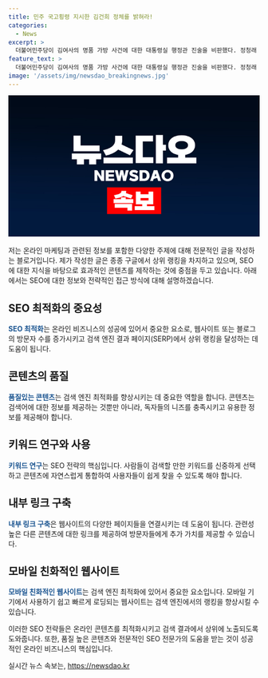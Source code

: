 ```yaml
---
title: 민주 국고횡령 지시한 김건희 정체를 밝혀라!
categories:
  - News
excerpt: >
  더불어민주당이 김여사의 명품 가방 사건에 대한 대통령실 행정관 진술을 비판했다. 정청래 최고위원은 디올백 수수로 국민을 속이는 것이며, 국회에서 국고횡령과 관련하여 꼬집었다. 이어 김여사의 해명을 비판하며, 해당 사안과 관련된 모든 고위직 직원들에 대한 처벌을 요구했다. 더불어민주당은 이를 통해 김여사와 관련된 논란을 재조명하고 있으며, 박찬대 대표는 국회에서 관련 발언을 했다.
feature_text: >
  더불어민주당이 김여사의 명품 가방 사건에 대한 대통령실 행정관 진술을 비판했다. 정청래 최고위원은 디올백 수수로 국민을 속이는 것이며, 국회에서 국고횡령과 관련하여 꼬집었다. 이어 김여사의 해명을 비판하며, 해당 사안과 관련된 모든 고위직 직원들에 대한 처벌을 요구했다. 더불어민주당은 이를 통해 김여사와 관련된 논란을 재조명하고 있으며, 박찬대 대표는 국회에서 관련 발언을 했다.
image: '/assets/img/newsdao_breakingnews.jpg'
---
```


<p><img src="/assets/img/newsdao_breakingnews.jpg" alt="ranknews 속보" /></p>

<p>저는 온라인 마케팅과 관련된 정보를 포함한 다양한 주제에 대해 전문적인 글을 작성하는 블로거입니다. 제가 작성한 글은 종종 구글에서 상위 랭킹을 차지하고 있으며, SEO에 대한 지식을 바탕으로 효과적인 콘텐츠를 제작하는 것에 중점을 두고 있습니다. 아래에서는 SEO에 대한 정보와 전략적인 접근 방식에 대해 설명하겠습니다.</p>

<h2 data-ke-size="size26">SEO 최적화의 중요성</h2>

<p><b><span style="color: #1a5490;">SEO 최적화</span></b>는 온라인 비즈니스의 성공에 있어서 중요한 요소로, 웹사이트 또는 블로그의 방문자 수를 증가시키고 검색 엔진 결과 페이지(SERP)에서 상위 랭킹을 달성하는 데 도움이 됩니다.</p>

<h2 data-ke-size="size26">콘텐츠의 품질</h2>

<p><b><span style="color: #1a5490;">품질있는 콘텐츠</span></b>는 검색 엔진 최적화를 향상시키는 데 중요한 역할을 합니다. 콘텐츠는 검색어에 대한 정보를 제공하는 것뿐만 아니라, 독자들의 니즈를 충족시키고 유용한 정보를 제공해야 합니다.</p>

<h2 data-ke-size="size26">키워드 연구와 사용</h2>

<p><b><span style="color: #1a5490;">키워드 연구</span></b>는 SEO 전략의 핵심입니다. 사람들이 검색할 만한 키워드를 신중하게 선택하고 콘텐츠에 자연스럽게 통합하여 사용자들이 쉽게 찾을 수 있도록 해야 합니다.</p>

<h2 data-ke-size="size26">내부 링크 구축</h2>

<p><b><span style="color: #1a5490;">내부 링크 구축</span></b>은 웹사이트의 다양한 페이지들을 연결시키는 데 도움이 됩니다. 관련성 높은 다른 콘텐츠에 대한 링크를 제공하여 방문자들에게 추가 가치를 제공할 수 있습니다.</p>

<h2 data-ke-size="size26">모바일 친화적인 웹사이트</h2>

<p><b><span style="color: #1a5490;">모바일 친화적인 웹사이트</span></b>는 검색 엔진 최적화에 있어서 중요한 요소입니다. 모바일 기기에서 사용하기 쉽고 빠르게 로딩되는 웹사이트는 검색 엔진에서의 랭킹을 향상시킬 수 있습니다.</p>

<p>이러한 SEO 전략들은 온라인 콘텐츠를 최적화시키고 검색 결과에서 상위에 노출되도록 도와줍니다. 또한, 품질 높은 콘텐츠와 전문적인 SEO 전문가의 도움을 받는 것이 성공적인 온라인 비즈니스의 핵심입니다.</p>
실시간 뉴스 속보는, <a href="https://newsdao.kr" rel="dofollow">https://newsdao.kr</a>


